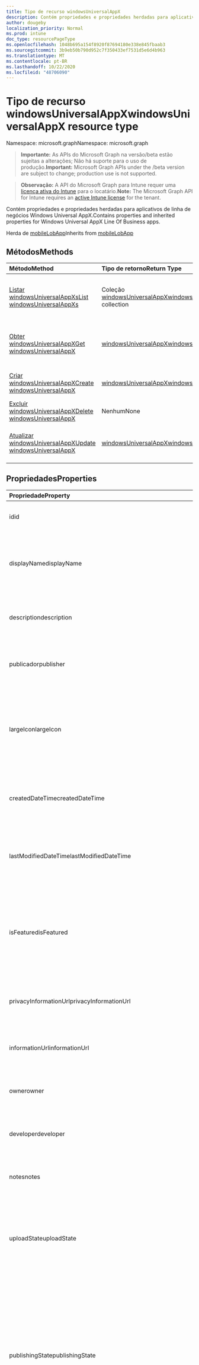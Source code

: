 ```yaml
---
title: Tipo de recurso windowsUniversalAppX
description: Contém propriedades e propriedades herdadas para aplicativos de linha de negócios Windows Universal AppX.
author: dougeby
localization_priority: Normal
ms.prod: intune
doc_type: resourcePageType
ms.openlocfilehash: 1048b695a154f8920f87694180e338e845fbaab3
ms.sourcegitcommit: 3b9eb50b790d952c7f350433ef7531d5e6d4b963
ms.translationtype: MT
ms.contentlocale: pt-BR
ms.lasthandoff: 10/22/2020
ms.locfileid: "48706090"
---
```

# <a name="windowsuniversalappx-resource-type"></a><span data-ttu-id="a4fbf-103">Tipo de recurso windowsUniversalAppX</span><span class="sxs-lookup"><span data-stu-id="a4fbf-103">windowsUniversalAppX resource type</span></span>

<span data-ttu-id="a4fbf-104">Namespace: microsoft.graph</span><span class="sxs-lookup"><span data-stu-id="a4fbf-104">Namespace: microsoft.graph</span></span>

> <span data-ttu-id="a4fbf-105">**Importante:** As APIs do Microsoft Graph na versão/beta estão sujeitas a alterações; Não há suporte para o uso de produção.</span><span class="sxs-lookup"><span data-stu-id="a4fbf-105">**Important:** Microsoft Graph APIs under the /beta version are subject to change; production use is not supported.</span></span>

> <span data-ttu-id="a4fbf-106">**Observação:** A API do Microsoft Graph para Intune requer uma [licença ativa do Intune](https://go.microsoft.com/fwlink/?linkid=839381) para o locatário.</span><span class="sxs-lookup"><span data-stu-id="a4fbf-106">**Note:** The Microsoft Graph API for Intune requires an [active Intune license](https://go.microsoft.com/fwlink/?linkid=839381) for the tenant.</span></span>

<span data-ttu-id="a4fbf-107">Contém propriedades e propriedades herdadas para aplicativos de linha de negócios Windows Universal AppX.</span><span class="sxs-lookup"><span data-stu-id="a4fbf-107">Contains properties and inherited properties for Windows Universal AppX Line Of Business apps.</span></span>


<span data-ttu-id="a4fbf-108">Herda de [mobileLobApp](../resources/intune-apps-mobilelobapp.md)</span><span class="sxs-lookup"><span data-stu-id="a4fbf-108">Inherits from [mobileLobApp](../resources/intune-apps-mobilelobapp.md)</span></span>

## <a name="methods"></a><span data-ttu-id="a4fbf-109">Métodos</span><span class="sxs-lookup"><span data-stu-id="a4fbf-109">Methods</span></span>
|<span data-ttu-id="a4fbf-110">Método</span><span class="sxs-lookup"><span data-stu-id="a4fbf-110">Method</span></span>|<span data-ttu-id="a4fbf-111">Tipo de retorno</span><span class="sxs-lookup"><span data-stu-id="a4fbf-111">Return Type</span></span>|<span data-ttu-id="a4fbf-112">Descrição</span><span class="sxs-lookup"><span data-stu-id="a4fbf-112">Description</span></span>|
|:---|:---|:---|
|[<span data-ttu-id="a4fbf-113">Listar windowsUniversalAppXs</span><span class="sxs-lookup"><span data-stu-id="a4fbf-113">List windowsUniversalAppXs</span></span>](../api/intune-apps-windowsuniversalappx-list.md)|<span data-ttu-id="a4fbf-114">Coleção [windowsUniversalAppX](../resources/intune-apps-windowsuniversalappx.md)</span><span class="sxs-lookup"><span data-stu-id="a4fbf-114">[windowsUniversalAppX](../resources/intune-apps-windowsuniversalappx.md) collection</span></span>|<span data-ttu-id="a4fbf-115">Lista propriedades e relações dos objetos [windowsUniversalAppX](../resources/intune-apps-windowsuniversalappx.md).</span><span class="sxs-lookup"><span data-stu-id="a4fbf-115">List properties and relationships of the [windowsUniversalAppX](../resources/intune-apps-windowsuniversalappx.md) objects.</span></span>|
|[<span data-ttu-id="a4fbf-116">Obter windowsUniversalAppX</span><span class="sxs-lookup"><span data-stu-id="a4fbf-116">Get windowsUniversalAppX</span></span>](../api/intune-apps-windowsuniversalappx-get.md)|[<span data-ttu-id="a4fbf-117">windowsUniversalAppX</span><span class="sxs-lookup"><span data-stu-id="a4fbf-117">windowsUniversalAppX</span></span>](../resources/intune-apps-windowsuniversalappx.md)|<span data-ttu-id="a4fbf-118">Propriedades de leitura e relações do objeto [windowsUniversalAppX](../resources/intune-apps-windowsuniversalappx.md).</span><span class="sxs-lookup"><span data-stu-id="a4fbf-118">Read properties and relationships of the [windowsUniversalAppX](../resources/intune-apps-windowsuniversalappx.md) object.</span></span>|
|[<span data-ttu-id="a4fbf-119">Criar windowsUniversalAppX</span><span class="sxs-lookup"><span data-stu-id="a4fbf-119">Create windowsUniversalAppX</span></span>](../api/intune-apps-windowsuniversalappx-create.md)|[<span data-ttu-id="a4fbf-120">windowsUniversalAppX</span><span class="sxs-lookup"><span data-stu-id="a4fbf-120">windowsUniversalAppX</span></span>](../resources/intune-apps-windowsuniversalappx.md)|<span data-ttu-id="a4fbf-121">Cria um novo objeto [windowsUniversalAppX](../resources/intune-apps-windowsuniversalappx.md).</span><span class="sxs-lookup"><span data-stu-id="a4fbf-121">Create a new [windowsUniversalAppX](../resources/intune-apps-windowsuniversalappx.md) object.</span></span>|
|[<span data-ttu-id="a4fbf-122">Excluir windowsUniversalAppX</span><span class="sxs-lookup"><span data-stu-id="a4fbf-122">Delete windowsUniversalAppX</span></span>](../api/intune-apps-windowsuniversalappx-delete.md)|<span data-ttu-id="a4fbf-123">Nenhum</span><span class="sxs-lookup"><span data-stu-id="a4fbf-123">None</span></span>|<span data-ttu-id="a4fbf-124">Exclui um [windowsUniversalAppX](../resources/intune-apps-windowsuniversalappx.md).</span><span class="sxs-lookup"><span data-stu-id="a4fbf-124">Deletes a [windowsUniversalAppX](../resources/intune-apps-windowsuniversalappx.md).</span></span>|
|[<span data-ttu-id="a4fbf-125">Atualizar windowsUniversalAppX</span><span class="sxs-lookup"><span data-stu-id="a4fbf-125">Update windowsUniversalAppX</span></span>](../api/intune-apps-windowsuniversalappx-update.md)|[<span data-ttu-id="a4fbf-126">windowsUniversalAppX</span><span class="sxs-lookup"><span data-stu-id="a4fbf-126">windowsUniversalAppX</span></span>](../resources/intune-apps-windowsuniversalappx.md)|<span data-ttu-id="a4fbf-127">Atualiza as propriedades de um objeto [windowsUniversalAppX](../resources/intune-apps-windowsuniversalappx.md).</span><span class="sxs-lookup"><span data-stu-id="a4fbf-127">Update the properties of a [windowsUniversalAppX](../resources/intune-apps-windowsuniversalappx.md) object.</span></span>|

## <a name="properties"></a><span data-ttu-id="a4fbf-128">Propriedades</span><span class="sxs-lookup"><span data-stu-id="a4fbf-128">Properties</span></span>
|<span data-ttu-id="a4fbf-129">Propriedade</span><span class="sxs-lookup"><span data-stu-id="a4fbf-129">Property</span></span>|<span data-ttu-id="a4fbf-130">Tipo</span><span class="sxs-lookup"><span data-stu-id="a4fbf-130">Type</span></span>|<span data-ttu-id="a4fbf-131">Descrição</span><span class="sxs-lookup"><span data-stu-id="a4fbf-131">Description</span></span>|
|:---|:---|:---|
|<span data-ttu-id="a4fbf-132">id</span><span class="sxs-lookup"><span data-stu-id="a4fbf-132">id</span></span>|<span data-ttu-id="a4fbf-133">String</span><span class="sxs-lookup"><span data-stu-id="a4fbf-133">String</span></span>|<span data-ttu-id="a4fbf-134">Chave da entidade.</span><span class="sxs-lookup"><span data-stu-id="a4fbf-134">Key of the entity.</span></span> <span data-ttu-id="a4fbf-135">Herdado de [mobileApp](../resources/intune-shared-mobileapp.md)</span><span class="sxs-lookup"><span data-stu-id="a4fbf-135">Inherited from [mobileApp](../resources/intune-shared-mobileapp.md)</span></span>|
|<span data-ttu-id="a4fbf-136">displayName</span><span class="sxs-lookup"><span data-stu-id="a4fbf-136">displayName</span></span>|<span data-ttu-id="a4fbf-137">String</span><span class="sxs-lookup"><span data-stu-id="a4fbf-137">String</span></span>|<span data-ttu-id="a4fbf-138">O título do aplicativo importado ou definido pelo administrador.</span><span class="sxs-lookup"><span data-stu-id="a4fbf-138">The admin provided or imported title of the app.</span></span> <span data-ttu-id="a4fbf-139">Herdado de [mobileApp](../resources/intune-shared-mobileapp.md)</span><span class="sxs-lookup"><span data-stu-id="a4fbf-139">Inherited from [mobileApp](../resources/intune-shared-mobileapp.md)</span></span>|
|<span data-ttu-id="a4fbf-140">description</span><span class="sxs-lookup"><span data-stu-id="a4fbf-140">description</span></span>|<span data-ttu-id="a4fbf-141">String</span><span class="sxs-lookup"><span data-stu-id="a4fbf-141">String</span></span>|<span data-ttu-id="a4fbf-142">A descrição do aplicativo.</span><span class="sxs-lookup"><span data-stu-id="a4fbf-142">The description of the app.</span></span> <span data-ttu-id="a4fbf-143">Herdado de [mobileApp](../resources/intune-shared-mobileapp.md)</span><span class="sxs-lookup"><span data-stu-id="a4fbf-143">Inherited from [mobileApp](../resources/intune-shared-mobileapp.md)</span></span>|
|<span data-ttu-id="a4fbf-144">publicador</span><span class="sxs-lookup"><span data-stu-id="a4fbf-144">publisher</span></span>|<span data-ttu-id="a4fbf-145">String</span><span class="sxs-lookup"><span data-stu-id="a4fbf-145">String</span></span>|<span data-ttu-id="a4fbf-146">O publicador do aplicativo.</span><span class="sxs-lookup"><span data-stu-id="a4fbf-146">The publisher of the app.</span></span> <span data-ttu-id="a4fbf-147">Herdado de [mobileApp](../resources/intune-shared-mobileapp.md)</span><span class="sxs-lookup"><span data-stu-id="a4fbf-147">Inherited from [mobileApp](../resources/intune-shared-mobileapp.md)</span></span>|
|<span data-ttu-id="a4fbf-148">largeIcon</span><span class="sxs-lookup"><span data-stu-id="a4fbf-148">largeIcon</span></span>|[<span data-ttu-id="a4fbf-149">mimeContent</span><span class="sxs-lookup"><span data-stu-id="a4fbf-149">mimeContent</span></span>](../resources/intune-shared-mimecontent.md)|<span data-ttu-id="a4fbf-150">O ícone grande, a ser exibido nos detalhes do aplicativo e usado para o carregamento do ícone.</span><span class="sxs-lookup"><span data-stu-id="a4fbf-150">The large icon, to be displayed in the app details and used for upload of the icon.</span></span> <span data-ttu-id="a4fbf-151">Herdado de [mobileApp](../resources/intune-shared-mobileapp.md)</span><span class="sxs-lookup"><span data-stu-id="a4fbf-151">Inherited from [mobileApp](../resources/intune-shared-mobileapp.md)</span></span>|
|<span data-ttu-id="a4fbf-152">createdDateTime</span><span class="sxs-lookup"><span data-stu-id="a4fbf-152">createdDateTime</span></span>|<span data-ttu-id="a4fbf-153">DateTimeOffset</span><span class="sxs-lookup"><span data-stu-id="a4fbf-153">DateTimeOffset</span></span>|<span data-ttu-id="a4fbf-154">A data e a hora da criação do aplicativo.</span><span class="sxs-lookup"><span data-stu-id="a4fbf-154">The date and time the app was created.</span></span> <span data-ttu-id="a4fbf-155">Herdado de [mobileApp](../resources/intune-shared-mobileapp.md)</span><span class="sxs-lookup"><span data-stu-id="a4fbf-155">Inherited from [mobileApp](../resources/intune-shared-mobileapp.md)</span></span>|
|<span data-ttu-id="a4fbf-156">lastModifiedDateTime</span><span class="sxs-lookup"><span data-stu-id="a4fbf-156">lastModifiedDateTime</span></span>|<span data-ttu-id="a4fbf-157">DateTimeOffset</span><span class="sxs-lookup"><span data-stu-id="a4fbf-157">DateTimeOffset</span></span>|<span data-ttu-id="a4fbf-158">A data e a hora que o aplicativo foi modificado pela última vez.</span><span class="sxs-lookup"><span data-stu-id="a4fbf-158">The date and time the app was last modified.</span></span> <span data-ttu-id="a4fbf-159">Herdado de [mobileApp](../resources/intune-shared-mobileapp.md)</span><span class="sxs-lookup"><span data-stu-id="a4fbf-159">Inherited from [mobileApp](../resources/intune-shared-mobileapp.md)</span></span>|
|<span data-ttu-id="a4fbf-160">isFeatured</span><span class="sxs-lookup"><span data-stu-id="a4fbf-160">isFeatured</span></span>|<span data-ttu-id="a4fbf-161">Boolean</span><span class="sxs-lookup"><span data-stu-id="a4fbf-161">Boolean</span></span>|<span data-ttu-id="a4fbf-162">O valor que indica se o aplicativo está marcado como em destaque pelo administrador. Herdado de [mobileApp](../resources/intune-shared-mobileapp.md)</span><span class="sxs-lookup"><span data-stu-id="a4fbf-162">The value indicating whether the app is marked as featured by the admin. Inherited from [mobileApp](../resources/intune-shared-mobileapp.md)</span></span>|
|<span data-ttu-id="a4fbf-163">privacyInformationUrl</span><span class="sxs-lookup"><span data-stu-id="a4fbf-163">privacyInformationUrl</span></span>|<span data-ttu-id="a4fbf-164">String</span><span class="sxs-lookup"><span data-stu-id="a4fbf-164">String</span></span>|<span data-ttu-id="a4fbf-165">A URL da declaração de privacidade.</span><span class="sxs-lookup"><span data-stu-id="a4fbf-165">The privacy statement Url.</span></span> <span data-ttu-id="a4fbf-166">Herdado de [mobileApp](../resources/intune-shared-mobileapp.md)</span><span class="sxs-lookup"><span data-stu-id="a4fbf-166">Inherited from [mobileApp](../resources/intune-shared-mobileapp.md)</span></span>|
|<span data-ttu-id="a4fbf-167">informationUrl</span><span class="sxs-lookup"><span data-stu-id="a4fbf-167">informationUrl</span></span>|<span data-ttu-id="a4fbf-168">String</span><span class="sxs-lookup"><span data-stu-id="a4fbf-168">String</span></span>|<span data-ttu-id="a4fbf-169">A URL de informações adicionais.</span><span class="sxs-lookup"><span data-stu-id="a4fbf-169">The more information Url.</span></span> <span data-ttu-id="a4fbf-170">Herdado de [mobileApp](../resources/intune-shared-mobileapp.md)</span><span class="sxs-lookup"><span data-stu-id="a4fbf-170">Inherited from [mobileApp](../resources/intune-shared-mobileapp.md)</span></span>|
|<span data-ttu-id="a4fbf-171">owner</span><span class="sxs-lookup"><span data-stu-id="a4fbf-171">owner</span></span>|<span data-ttu-id="a4fbf-172">String</span><span class="sxs-lookup"><span data-stu-id="a4fbf-172">String</span></span>|<span data-ttu-id="a4fbf-173">O proprietário do conteúdo.</span><span class="sxs-lookup"><span data-stu-id="a4fbf-173">The owner of the app.</span></span> <span data-ttu-id="a4fbf-174">Herdado de [mobileApp](../resources/intune-shared-mobileapp.md)</span><span class="sxs-lookup"><span data-stu-id="a4fbf-174">Inherited from [mobileApp](../resources/intune-shared-mobileapp.md)</span></span>|
|<span data-ttu-id="a4fbf-175">developer</span><span class="sxs-lookup"><span data-stu-id="a4fbf-175">developer</span></span>|<span data-ttu-id="a4fbf-176">String</span><span class="sxs-lookup"><span data-stu-id="a4fbf-176">String</span></span>|<span data-ttu-id="a4fbf-177">O desenvolvedor do aplicativo.</span><span class="sxs-lookup"><span data-stu-id="a4fbf-177">The developer of the app.</span></span> <span data-ttu-id="a4fbf-178">Herdado de [mobileApp](../resources/intune-shared-mobileapp.md)</span><span class="sxs-lookup"><span data-stu-id="a4fbf-178">Inherited from [mobileApp](../resources/intune-shared-mobileapp.md)</span></span>|
|<span data-ttu-id="a4fbf-179">notes</span><span class="sxs-lookup"><span data-stu-id="a4fbf-179">notes</span></span>|<span data-ttu-id="a4fbf-180">String</span><span class="sxs-lookup"><span data-stu-id="a4fbf-180">String</span></span>|<span data-ttu-id="a4fbf-181">Anotações do aplicativo.</span><span class="sxs-lookup"><span data-stu-id="a4fbf-181">Notes for the app.</span></span> <span data-ttu-id="a4fbf-182">Herdado de [mobileApp](../resources/intune-shared-mobileapp.md)</span><span class="sxs-lookup"><span data-stu-id="a4fbf-182">Inherited from [mobileApp](../resources/intune-shared-mobileapp.md)</span></span>|
|<span data-ttu-id="a4fbf-183">uploadState</span><span class="sxs-lookup"><span data-stu-id="a4fbf-183">uploadState</span></span>|<span data-ttu-id="a4fbf-184">Int32</span><span class="sxs-lookup"><span data-stu-id="a4fbf-184">Int32</span></span>|<span data-ttu-id="a4fbf-185">O estado de upload.</span><span class="sxs-lookup"><span data-stu-id="a4fbf-185">The upload state.</span></span> <span data-ttu-id="a4fbf-186">Os valores possíveis são: 0- `Not Ready` , 1- `Ready` , 2- `Processing` .</span><span class="sxs-lookup"><span data-stu-id="a4fbf-186">Possible values are: 0 - `Not Ready`, 1 - `Ready`, 2 - `Processing`.</span></span> <span data-ttu-id="a4fbf-187">Herdado de [mobileApp](../resources/intune-shared-mobileapp.md)</span><span class="sxs-lookup"><span data-stu-id="a4fbf-187">Inherited from [mobileApp](../resources/intune-shared-mobileapp.md)</span></span>|
|<span data-ttu-id="a4fbf-188">publishingState</span><span class="sxs-lookup"><span data-stu-id="a4fbf-188">publishingState</span></span>|[<span data-ttu-id="a4fbf-189">mobileAppPublishingState</span><span class="sxs-lookup"><span data-stu-id="a4fbf-189">mobileAppPublishingState</span></span>](../resources/intune-apps-mobileapppublishingstate.md)|<span data-ttu-id="a4fbf-190">O estado de publicação do aplicativo.</span><span class="sxs-lookup"><span data-stu-id="a4fbf-190">The publishing state for the app.</span></span> <span data-ttu-id="a4fbf-191">O aplicativo não pode ser assinado, a menos que ele seja publicado.</span><span class="sxs-lookup"><span data-stu-id="a4fbf-191">The app cannot be assigned unless the app is published.</span></span> <span data-ttu-id="a4fbf-192">Herdado de [mobileApp](../resources/intune-shared-mobileapp.md).</span><span class="sxs-lookup"><span data-stu-id="a4fbf-192">Inherited from [mobileApp](../resources/intune-shared-mobileapp.md).</span></span> <span data-ttu-id="a4fbf-193">Os valores possíveis são: `notPublished`, `processing`, `published`.</span><span class="sxs-lookup"><span data-stu-id="a4fbf-193">Possible values are: `notPublished`, `processing`, `published`.</span></span>|
|<span data-ttu-id="a4fbf-194">isAssigned</span><span class="sxs-lookup"><span data-stu-id="a4fbf-194">isAssigned</span></span>|<span data-ttu-id="a4fbf-195">Boolean</span><span class="sxs-lookup"><span data-stu-id="a4fbf-195">Boolean</span></span>|<span data-ttu-id="a4fbf-196">O valor que indica se o aplicativo é atribuído a pelo menos um grupo.</span><span class="sxs-lookup"><span data-stu-id="a4fbf-196">The value indicating whether the app is assigned to at least one group.</span></span> <span data-ttu-id="a4fbf-197">Herdado de [mobileApp](../resources/intune-shared-mobileapp.md)</span><span class="sxs-lookup"><span data-stu-id="a4fbf-197">Inherited from [mobileApp](../resources/intune-shared-mobileapp.md)</span></span>|
|<span data-ttu-id="a4fbf-198">roleScopeTagIds</span><span class="sxs-lookup"><span data-stu-id="a4fbf-198">roleScopeTagIds</span></span>|<span data-ttu-id="a4fbf-199">Coleção de cadeias de caracteres</span><span class="sxs-lookup"><span data-stu-id="a4fbf-199">String collection</span></span>|<span data-ttu-id="a4fbf-200">Lista de IDs de marca de escopo para este aplicativo móvel.</span><span class="sxs-lookup"><span data-stu-id="a4fbf-200">List of scope tag ids for this mobile app.</span></span> <span data-ttu-id="a4fbf-201">Herdado de [mobileApp](../resources/intune-shared-mobileapp.md)</span><span class="sxs-lookup"><span data-stu-id="a4fbf-201">Inherited from [mobileApp](../resources/intune-shared-mobileapp.md)</span></span>|
|<span data-ttu-id="a4fbf-202">dependentAppCount</span><span class="sxs-lookup"><span data-stu-id="a4fbf-202">dependentAppCount</span></span>|<span data-ttu-id="a4fbf-203">Int32</span><span class="sxs-lookup"><span data-stu-id="a4fbf-203">Int32</span></span>|<span data-ttu-id="a4fbf-204">O número total de dependências do aplicativo filho.</span><span class="sxs-lookup"><span data-stu-id="a4fbf-204">The total number of dependencies the child app has.</span></span> <span data-ttu-id="a4fbf-205">Herdado de [mobileApp](../resources/intune-shared-mobileapp.md)</span><span class="sxs-lookup"><span data-stu-id="a4fbf-205">Inherited from [mobileApp](../resources/intune-shared-mobileapp.md)</span></span>|
|<span data-ttu-id="a4fbf-206">supersedingAppCount</span><span class="sxs-lookup"><span data-stu-id="a4fbf-206">supersedingAppCount</span></span>|<span data-ttu-id="a4fbf-207">Int32</span><span class="sxs-lookup"><span data-stu-id="a4fbf-207">Int32</span></span>|<span data-ttu-id="a4fbf-208">O número total de aplicativos que este aplicativo substitui direta ou indiretamente.</span><span class="sxs-lookup"><span data-stu-id="a4fbf-208">The total number of apps this app directly or indirectly supersedes.</span></span> <span data-ttu-id="a4fbf-209">Herdado de [mobileApp](../resources/intune-shared-mobileapp.md)</span><span class="sxs-lookup"><span data-stu-id="a4fbf-209">Inherited from [mobileApp](../resources/intune-shared-mobileapp.md)</span></span>|
|<span data-ttu-id="a4fbf-210">supersededAppCount</span><span class="sxs-lookup"><span data-stu-id="a4fbf-210">supersededAppCount</span></span>|<span data-ttu-id="a4fbf-211">Int32</span><span class="sxs-lookup"><span data-stu-id="a4fbf-211">Int32</span></span>|<span data-ttu-id="a4fbf-212">O número total de aplicativos que este aplicativo está substituindo direta ou indiretamente por.</span><span class="sxs-lookup"><span data-stu-id="a4fbf-212">The total number of apps this app is directly or indirectly superseded by.</span></span> <span data-ttu-id="a4fbf-213">Herdado de [mobileApp](../resources/intune-shared-mobileapp.md)</span><span class="sxs-lookup"><span data-stu-id="a4fbf-213">Inherited from [mobileApp](../resources/intune-shared-mobileapp.md)</span></span>|
|<span data-ttu-id="a4fbf-214">committedContentVersion</span><span class="sxs-lookup"><span data-stu-id="a4fbf-214">committedContentVersion</span></span>|<span data-ttu-id="a4fbf-215">String</span><span class="sxs-lookup"><span data-stu-id="a4fbf-215">String</span></span>|<span data-ttu-id="a4fbf-216">A versão do conteúdo interno confirmado.</span><span class="sxs-lookup"><span data-stu-id="a4fbf-216">The internal committed content version.</span></span> <span data-ttu-id="a4fbf-217">Herdado de [mobileLobApp](../resources/intune-apps-mobilelobapp.md)</span><span class="sxs-lookup"><span data-stu-id="a4fbf-217">Inherited from [mobileLobApp](../resources/intune-apps-mobilelobapp.md)</span></span>|
|<span data-ttu-id="a4fbf-218">fileName</span><span class="sxs-lookup"><span data-stu-id="a4fbf-218">fileName</span></span>|<span data-ttu-id="a4fbf-219">String</span><span class="sxs-lookup"><span data-stu-id="a4fbf-219">String</span></span>|<span data-ttu-id="a4fbf-220">O nome do arquivo do aplicativo Lob principal.</span><span class="sxs-lookup"><span data-stu-id="a4fbf-220">The name of the main Lob application file.</span></span> <span data-ttu-id="a4fbf-221">Herdado de [mobileLobApp](../resources/intune-apps-mobilelobapp.md)</span><span class="sxs-lookup"><span data-stu-id="a4fbf-221">Inherited from [mobileLobApp](../resources/intune-apps-mobilelobapp.md)</span></span>|
|<span data-ttu-id="a4fbf-222">size</span><span class="sxs-lookup"><span data-stu-id="a4fbf-222">size</span></span>|<span data-ttu-id="a4fbf-223">Int64</span><span class="sxs-lookup"><span data-stu-id="a4fbf-223">Int64</span></span>|<span data-ttu-id="a4fbf-224">O tamanho total, incluindo todos os arquivos carregados.</span><span class="sxs-lookup"><span data-stu-id="a4fbf-224">The total size, including all uploaded files.</span></span> <span data-ttu-id="a4fbf-225">Herdado de [mobileLobApp](../resources/intune-apps-mobilelobapp.md)</span><span class="sxs-lookup"><span data-stu-id="a4fbf-225">Inherited from [mobileLobApp](../resources/intune-apps-mobilelobapp.md)</span></span>|
|<span data-ttu-id="a4fbf-226">applicableArchitectures</span><span class="sxs-lookup"><span data-stu-id="a4fbf-226">applicableArchitectures</span></span>|[<span data-ttu-id="a4fbf-227">windowsArchitecture</span><span class="sxs-lookup"><span data-stu-id="a4fbf-227">windowsArchitecture</span></span>](../resources/intune-apps-windowsarchitecture.md)|<span data-ttu-id="a4fbf-228">As arquiteturas do Windows nas quais este aplicativo pode ser executado.</span><span class="sxs-lookup"><span data-stu-id="a4fbf-228">The Windows architecture(s) for which this app can run on.</span></span> <span data-ttu-id="a4fbf-229">Os possíveis valores são: `none`, `x86`, `x64`, `arm`, `neutral`, `arm64`.</span><span class="sxs-lookup"><span data-stu-id="a4fbf-229">Possible values are: `none`, `x86`, `x64`, `arm`, `neutral`, `arm64`.</span></span>|
|<span data-ttu-id="a4fbf-230">applicableDeviceTypes</span><span class="sxs-lookup"><span data-stu-id="a4fbf-230">applicableDeviceTypes</span></span>|[<span data-ttu-id="a4fbf-231">windowsDeviceType</span><span class="sxs-lookup"><span data-stu-id="a4fbf-231">windowsDeviceType</span></span>](../resources/intune-apps-windowsdevicetype.md)|<span data-ttu-id="a4fbf-232">Os tipos de dispositivos Windows nos quais este aplicativo pode ser executado.</span><span class="sxs-lookup"><span data-stu-id="a4fbf-232">The Windows device type(s) for which this app can run on.</span></span> <span data-ttu-id="a4fbf-233">Os valores possíveis são: `none`, `desktop`, `mobile`, `holographic`, `team`.</span><span class="sxs-lookup"><span data-stu-id="a4fbf-233">Possible values are: `none`, `desktop`, `mobile`, `holographic`, `team`.</span></span>|
|<span data-ttu-id="a4fbf-234">identityName</span><span class="sxs-lookup"><span data-stu-id="a4fbf-234">identityName</span></span>|<span data-ttu-id="a4fbf-235">String</span><span class="sxs-lookup"><span data-stu-id="a4fbf-235">String</span></span>|<span data-ttu-id="a4fbf-236">O Nome da Identidade.</span><span class="sxs-lookup"><span data-stu-id="a4fbf-236">The Identity Name.</span></span>|
|<span data-ttu-id="a4fbf-237">identityPublisherHash</span><span class="sxs-lookup"><span data-stu-id="a4fbf-237">identityPublisherHash</span></span>|<span data-ttu-id="a4fbf-238">String</span><span class="sxs-lookup"><span data-stu-id="a4fbf-238">String</span></span>|<span data-ttu-id="a4fbf-239">O Hash do Publicador de Identidade.</span><span class="sxs-lookup"><span data-stu-id="a4fbf-239">The Identity Publisher Hash.</span></span>|
|<span data-ttu-id="a4fbf-240">identityResourceIdentifier</span><span class="sxs-lookup"><span data-stu-id="a4fbf-240">identityResourceIdentifier</span></span>|<span data-ttu-id="a4fbf-241">String</span><span class="sxs-lookup"><span data-stu-id="a4fbf-241">String</span></span>|<span data-ttu-id="a4fbf-242">O Identificador de Recurso da Identidade.</span><span class="sxs-lookup"><span data-stu-id="a4fbf-242">The Identity Resource Identifier.</span></span>|
|<span data-ttu-id="a4fbf-243">isBundle</span><span class="sxs-lookup"><span data-stu-id="a4fbf-243">isBundle</span></span>|<span data-ttu-id="a4fbf-244">Boolean</span><span class="sxs-lookup"><span data-stu-id="a4fbf-244">Boolean</span></span>|<span data-ttu-id="a4fbf-245">Se o aplicativo é um pacote ou não.</span><span class="sxs-lookup"><span data-stu-id="a4fbf-245">Whether or not the app is a bundle.</span></span>|
|<span data-ttu-id="a4fbf-246">minimumSupportedOperatingSystem</span><span class="sxs-lookup"><span data-stu-id="a4fbf-246">minimumSupportedOperatingSystem</span></span>|[<span data-ttu-id="a4fbf-247">windowsMinimumOperatingSystem</span><span class="sxs-lookup"><span data-stu-id="a4fbf-247">windowsMinimumOperatingSystem</span></span>](../resources/intune-apps-windowsminimumoperatingsystem.md)|<span data-ttu-id="a4fbf-248">O valor do sistema de operacional mínimo aplicável.</span><span class="sxs-lookup"><span data-stu-id="a4fbf-248">The value for the minimum applicable operating system.</span></span>|
|<span data-ttu-id="a4fbf-249">identityVersion</span><span class="sxs-lookup"><span data-stu-id="a4fbf-249">identityVersion</span></span>|<span data-ttu-id="a4fbf-250">String</span><span class="sxs-lookup"><span data-stu-id="a4fbf-250">String</span></span>|<span data-ttu-id="a4fbf-251">A versão da identidade.</span><span class="sxs-lookup"><span data-stu-id="a4fbf-251">The identity version.</span></span>|

## <a name="relationships"></a><span data-ttu-id="a4fbf-252">Relações</span><span class="sxs-lookup"><span data-stu-id="a4fbf-252">Relationships</span></span>
|<span data-ttu-id="a4fbf-253">Relação</span><span class="sxs-lookup"><span data-stu-id="a4fbf-253">Relationship</span></span>|<span data-ttu-id="a4fbf-254">Tipo</span><span class="sxs-lookup"><span data-stu-id="a4fbf-254">Type</span></span>|<span data-ttu-id="a4fbf-255">Descrição</span><span class="sxs-lookup"><span data-stu-id="a4fbf-255">Description</span></span>|
|:---|:---|:---|
|<span data-ttu-id="a4fbf-256">categories</span><span class="sxs-lookup"><span data-stu-id="a4fbf-256">categories</span></span>|<span data-ttu-id="a4fbf-257">Coleção [mobileAppCategory](../resources/intune-apps-mobileappcategory.md)</span><span class="sxs-lookup"><span data-stu-id="a4fbf-257">[mobileAppCategory](../resources/intune-apps-mobileappcategory.md) collection</span></span>|<span data-ttu-id="a4fbf-258">A lista de categorias para este aplicativo.</span><span class="sxs-lookup"><span data-stu-id="a4fbf-258">The list of categories for this app.</span></span> <span data-ttu-id="a4fbf-259">Herdado de [mobileApp](../resources/intune-shared-mobileapp.md)</span><span class="sxs-lookup"><span data-stu-id="a4fbf-259">Inherited from [mobileApp](../resources/intune-shared-mobileapp.md)</span></span>|
|<span data-ttu-id="a4fbf-260">assignments</span><span class="sxs-lookup"><span data-stu-id="a4fbf-260">assignments</span></span>|<span data-ttu-id="a4fbf-261">Coleção [mobileAppAssignment](../resources/intune-apps-mobileappassignment.md)</span><span class="sxs-lookup"><span data-stu-id="a4fbf-261">[mobileAppAssignment](../resources/intune-apps-mobileappassignment.md) collection</span></span>|<span data-ttu-id="a4fbf-262">A lista de atribuições de grupo para esse aplicativo móvel.</span><span class="sxs-lookup"><span data-stu-id="a4fbf-262">The list of group assignments for this mobile app.</span></span> <span data-ttu-id="a4fbf-263">Herdado de [mobileApp](../resources/intune-shared-mobileapp.md)</span><span class="sxs-lookup"><span data-stu-id="a4fbf-263">Inherited from [mobileApp](../resources/intune-shared-mobileapp.md)</span></span>|
|<span data-ttu-id="a4fbf-264">installSummary</span><span class="sxs-lookup"><span data-stu-id="a4fbf-264">installSummary</span></span>|[<span data-ttu-id="a4fbf-265">mobileAppInstallSummary</span><span class="sxs-lookup"><span data-stu-id="a4fbf-265">mobileAppInstallSummary</span></span>](../resources/intune-apps-mobileappinstallsummary.md)|<span data-ttu-id="a4fbf-266">Resumo de instalação do aplicativo móvel.</span><span class="sxs-lookup"><span data-stu-id="a4fbf-266">Mobile App Install Summary.</span></span> <span data-ttu-id="a4fbf-267">Herdado de [mobileApp](../resources/intune-shared-mobileapp.md)</span><span class="sxs-lookup"><span data-stu-id="a4fbf-267">Inherited from [mobileApp](../resources/intune-shared-mobileapp.md)</span></span>|
|<span data-ttu-id="a4fbf-268">deviceStatuses</span><span class="sxs-lookup"><span data-stu-id="a4fbf-268">deviceStatuses</span></span>|<span data-ttu-id="a4fbf-269">coleção [mobileAppInstallStatus](../resources/intune-apps-mobileappinstallstatus.md)</span><span class="sxs-lookup"><span data-stu-id="a4fbf-269">[mobileAppInstallStatus](../resources/intune-apps-mobileappinstallstatus.md) collection</span></span>|<span data-ttu-id="a4fbf-270">A lista de Estados de instalação para este aplicativo móvel.</span><span class="sxs-lookup"><span data-stu-id="a4fbf-270">The list of installation states for this mobile app.</span></span> <span data-ttu-id="a4fbf-271">Herdado de [mobileApp](../resources/intune-shared-mobileapp.md)</span><span class="sxs-lookup"><span data-stu-id="a4fbf-271">Inherited from [mobileApp](../resources/intune-shared-mobileapp.md)</span></span>|
|<span data-ttu-id="a4fbf-272">userStatuses</span><span class="sxs-lookup"><span data-stu-id="a4fbf-272">userStatuses</span></span>|<span data-ttu-id="a4fbf-273">coleção [userAppInstallStatus](../resources/intune-apps-userappinstallstatus.md)</span><span class="sxs-lookup"><span data-stu-id="a4fbf-273">[userAppInstallStatus](../resources/intune-apps-userappinstallstatus.md) collection</span></span>|<span data-ttu-id="a4fbf-274">A lista de Estados de instalação para este aplicativo móvel.</span><span class="sxs-lookup"><span data-stu-id="a4fbf-274">The list of installation states for this mobile app.</span></span> <span data-ttu-id="a4fbf-275">Herdado de [mobileApp](../resources/intune-shared-mobileapp.md)</span><span class="sxs-lookup"><span data-stu-id="a4fbf-275">Inherited from [mobileApp](../resources/intune-shared-mobileapp.md)</span></span>|
|<span data-ttu-id="a4fbf-276">relações</span><span class="sxs-lookup"><span data-stu-id="a4fbf-276">relationships</span></span>|<span data-ttu-id="a4fbf-277">coleção [mobileAppRelationship](../resources/intune-apps-mobileapprelationship.md)</span><span class="sxs-lookup"><span data-stu-id="a4fbf-277">[mobileAppRelationship](../resources/intune-apps-mobileapprelationship.md) collection</span></span>|<span data-ttu-id="a4fbf-278">O conjunto de relações diretas para este aplicativo.</span><span class="sxs-lookup"><span data-stu-id="a4fbf-278">The set of direct relationships for this app.</span></span> <span data-ttu-id="a4fbf-279">Herdado de [mobileApp](../resources/intune-shared-mobileapp.md)</span><span class="sxs-lookup"><span data-stu-id="a4fbf-279">Inherited from [mobileApp](../resources/intune-shared-mobileapp.md)</span></span>|
|<span data-ttu-id="a4fbf-280">contentVersions</span><span class="sxs-lookup"><span data-stu-id="a4fbf-280">contentVersions</span></span>|<span data-ttu-id="a4fbf-281">Coleção [mobileAppContent](../resources/intune-apps-mobileappcontent.md)</span><span class="sxs-lookup"><span data-stu-id="a4fbf-281">[mobileAppContent](../resources/intune-apps-mobileappcontent.md) collection</span></span>|<span data-ttu-id="a4fbf-282">A lista das versões de conteúdo deste aplicativo.</span><span class="sxs-lookup"><span data-stu-id="a4fbf-282">The list of content versions for this app.</span></span> <span data-ttu-id="a4fbf-283">Herdado de [mobileLobApp](../resources/intune-apps-mobilelobapp.md)</span><span class="sxs-lookup"><span data-stu-id="a4fbf-283">Inherited from [mobileLobApp](../resources/intune-apps-mobilelobapp.md)</span></span>|
|<span data-ttu-id="a4fbf-284">Committedcontainedapps à</span><span class="sxs-lookup"><span data-stu-id="a4fbf-284">committedContainedApps</span></span>|<span data-ttu-id="a4fbf-285">coleção [mobileContainedApp](../resources/intune-apps-mobilecontainedapp.md)</span><span class="sxs-lookup"><span data-stu-id="a4fbf-285">[mobileContainedApp](../resources/intune-apps-mobilecontainedapp.md) collection</span></span>|<span data-ttu-id="a4fbf-286">A coleção de aplicativos contidos no mobileAppContent confirmado de um aplicativo windowsUniversalAppX.</span><span class="sxs-lookup"><span data-stu-id="a4fbf-286">The collection of contained apps in the committed mobileAppContent of a windowsUniversalAppX app.</span></span>|

## <a name="json-representation"></a><span data-ttu-id="a4fbf-287">Representação JSON</span><span class="sxs-lookup"><span data-stu-id="a4fbf-287">JSON Representation</span></span>
<span data-ttu-id="a4fbf-288">Veja a seguir uma representação JSON do recurso.</span><span class="sxs-lookup"><span data-stu-id="a4fbf-288">Here is a JSON representation of the resource.</span></span>
<!-- {
  "blockType": "resource",
  "keyProperty": "id",
  "@odata.type": "microsoft.graph.windowsUniversalAppX"
}
-->
``` json
{
  "@odata.type": "#microsoft.graph.windowsUniversalAppX",
  "id": "String (identifier)",
  "displayName": "String",
  "description": "String",
  "publisher": "String",
  "largeIcon": {
    "@odata.type": "microsoft.graph.mimeContent",
    "type": "String",
    "value": "binary"
  },
  "createdDateTime": "String (timestamp)",
  "lastModifiedDateTime": "String (timestamp)",
  "isFeatured": true,
  "privacyInformationUrl": "String",
  "informationUrl": "String",
  "owner": "String",
  "developer": "String",
  "notes": "String",
  "uploadState": 1024,
  "publishingState": "String",
  "isAssigned": true,
  "roleScopeTagIds": [
    "String"
  ],
  "dependentAppCount": 1024,
  "supersedingAppCount": 1024,
  "supersededAppCount": 1024,
  "committedContentVersion": "String",
  "fileName": "String",
  "size": 1024,
  "applicableArchitectures": "String",
  "applicableDeviceTypes": "String",
  "identityName": "String",
  "identityPublisherHash": "String",
  "identityResourceIdentifier": "String",
  "isBundle": true,
  "minimumSupportedOperatingSystem": {
    "@odata.type": "microsoft.graph.windowsMinimumOperatingSystem",
    "v8_0": true,
    "v8_1": true,
    "v10_0": true,
    "v10_1607": true,
    "v10_1703": true,
    "v10_1709": true,
    "v10_1803": true,
    "v10_1809": true,
    "v10_1903": true
  },
  "identityVersion": "String"
}
```





